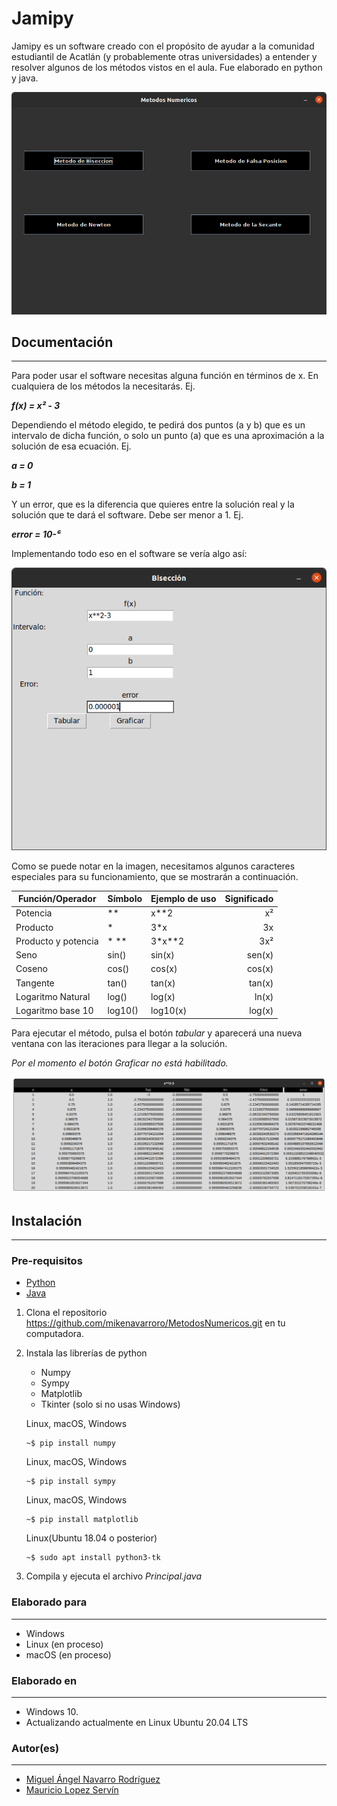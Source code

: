# Jamipy

Jamipy es un software creado con el propósito de ayudar a la comunidad estudiantil de Acatlán (y probablemente otras universidades) a entender y resolver algunos de los métodos vistos en el aula.
Fue elaborado en python y java.

![Jamipy](images/screenshot.png)
## Documentación
---
Para poder usar el software necesitas alguna función en términos de x. En cualquiera de los métodos la necesitarás. Ej. 

***f(x) = x² - 3***

Dependiendo el método elegido, te pedirá dos puntos (a y b)
que es un intervalo de dicha función, o solo un punto (a)
que es una aproximación a la solución de esa ecuación. Ej.

***a = 0***

***b = 1***

Y un error, que es la diferencia que quieres entre la
solución real y la solución que te dará el software.
Debe ser menor a 1. Ej.

***error = 10-⁶***

Implementando todo eso en el software se vería algo así:

![Funcion](images/funcion.png)

Como se puede notar en la imagen, necesitamos algunos 
caracteres especiales para su funcionamiento, que se mostrarán a continuación.

| Función/Operador | Símbolo | Ejemplo de uso | Significado |
|------------------|---------|----------------|------------:|
|    Potencia      |  **     |   x**2         |     x²      |
|    Producto      |   *     |   3*x          |     3x      |
| Producto y potencia|  * ** |   3*x**2       |     3x²     |
| Seno             |  sin()  |    sin(x)      |  sen(x)     |
| Coseno           |  cos()  |    cos(x)      |   cos(x)    |
| Tangente         |  tan()  |    tan(x)      |   tan(x)    |
| Logaritmo Natural|  log()  |    log(x)      |   ln(x)     |
| Logaritmo base 10|  log10()|    log10(x)    |   log(x)    |

Para ejecutar el método, pulsa el botón *tabular* y aparecerá
una nueva ventana con las iteraciones para llegar a la
solución.

*Por el momento el botón Graficar no está habilitado.*

![Resultados](images/resultado.png)


## Instalación
---
### Pre-requisitos
* [Python](python.org)
* [Java](https://www.oracle.com/java/technologies/javase-jdk8-downloads.html)

1. Clona el repositorio https://github.com/mikenavarroro/MetodosNumericos.git en tu computadora.
2. Instala las librerías de python
    * Numpy
    * Sympy
    * Matplotlib
    * Tkinter (solo si no usas Windows)

    Linux, macOS, Windows

     ```
     ~$ pip install numpy
     ```
    Linux, macOS, Windows
     ```
     ~$ pip install sympy
     ```
    Linux, macOS, Windows
     ```
     ~$ pip install matplotlib
     ```
    Linux(Ubuntu 18.04 o posterior)
     ```
     ~$ sudo apt install python3-tk
     ```

3. Compila y ejecuta el archivo *Principal.java*

### Elaborado para
---
* Windows
* Linux (en proceso)
* macOS (en proceso)

### Elaborado en
---
* Windows 10.
* Actualizando actualmente en Linux Ubuntu 20.04 LTS

### Autor(es)
---
* [Miguel Ángel Navarro Rodríguez](https://twitter.com/MikeNavarroR)
* [Mauricio Lopez Servín](https://twitter.com/mauIntensivDrip)